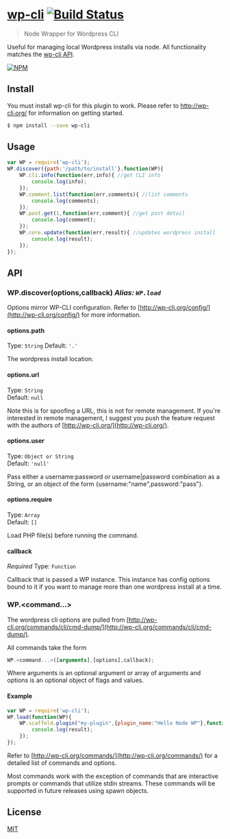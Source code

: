 # [wp-cli](http://wp-cli.org/) [![Build Status](https://travis-ci.org/gtg092x/node-wp-cli.svg?branch=master)](https://travis-ci.org/gtg092x/node-wp-cli)

> Node Wrapper for Wordpress CLI

Useful for managing local Wordpress installs via node. All functionality matches the [wp-cli API](http://wp-cli.org/commands/).  

[![NPM](https://nodei.co/npm/wp-cli.png?downloads=true&stars=true)](https://nodei.co/npm/wp-cli/)

## Install

You must install wp-cli for this plugin to work. Please refer to http://wp-cli.org/ for information on getting started. 

```bash
$ npm install --save wp-cli
```


## Usage

```js
var WP = require('wp-cli');
WP.discover({path:'/path/to/install'},function(WP){
	WP.cli.info(function(err,info){ //get CLI info
		console.log(info);
	});		
	WP.comment.list(function(err,comments){ //list comments
		console.log(comments);
	});	
	WP.post.get(1,function(err,comment){ //get post detail
		console.log(comment);
	});	
	WP.core.update(function(err,result){ //updates wordpress install
		console.log(result);
	});	
});
```


## API

### WP.discover(options,callback) *Alias: `WP.load`*

Options mirror WP-CLI configuration. Refer to [http://wp-cli.org/config/](http://wp-cli.org/config/) for more information.

#### options.path
  
Type: `String`
Default: `'.'`

The wordpress install location.

#### options.url

Type: `String`  
Default: `null`

Note this is for spoofing a URL, this is not for remote management. If you're interested in remote management, I suggest you push the feature request with the authors of [http://wp-cli.org/](http://wp-cli.org/).

#### options.user

Type: `Object or String`  
Default: `'null'`

Pass either a username:password or username|password combination as a String, or an object of the form {username:"name",password:"pass"}. 

#### options.require

Type: `Array`  
Default: `[]`

Load PHP file(s) before running the command.  


#### callback

*Required*
Type: `Function`

Callback that is passed a WP instance. This instance has config options bound to it if you want to manage more than one wordpress install at a time.  


### WP.\<command...\>

The wordpress cli options are pulled from [http://wp-cli.org/commands/cli/cmd-dump/](http://wp-cli.org/commands/cli/cmd-dump/). 

All commands take the form 

```js
WP.<command...>([arguments],[options],callback);
```

Where arguments is an optional argument or array of arguments and options is an optional object of flags and values.

#### Example

```js
var WP = require('wp-cli');
WP.load(function(WP){	
	WP.scaffold.plugin("my-plugin",{plugin_name:"Hello Node WP"},function(err,result){ // creates a new plugin
		console.log(result);
	});	
});
```

Refer to [http://wp-cli.org/commands/](http://wp-cli.org/commands/) for a detailed list of commands and options.

Most commands work with the exception of commands that are interactive prompts or commands that utilize stdin streams. These commands will be supported in future releases using spawn objects.

## License

[MIT](http://opensource.org/licenses/MIT)